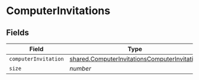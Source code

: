 # ComputerInvitations


## Fields

| Field                                                                                                        | Type                                                                                                         | Required                                                                                                     | Description                                                                                                  | Example                                                                                                      |
| ------------------------------------------------------------------------------------------------------------ | ------------------------------------------------------------------------------------------------------------ | ------------------------------------------------------------------------------------------------------------ | ------------------------------------------------------------------------------------------------------------ | ------------------------------------------------------------------------------------------------------------ |
| `computerInvitation`                                                                                         | [shared.ComputerInvitationsComputerInvitation](../../models/shared/computerinvitationscomputerinvitation.md) | :heavy_minus_sign:                                                                                           | N/A                                                                                                          |                                                                                                              |
| `size`                                                                                                       | *number*                                                                                                     | :heavy_minus_sign:                                                                                           | N/A                                                                                                          | 1                                                                                                            |
